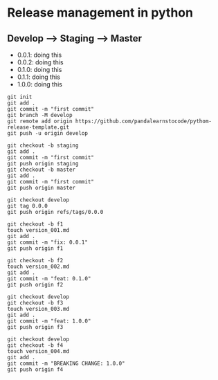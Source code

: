 # Release management in python

## Develop --> Staging --> Master

* 0.0.1: doing this
* 0.0.2: doing this
* 0.1.0: doing this
* 0.1.1: doing this
* 1.0.0: doing this

```
git init
git add .
git commit -m "first commit"
git branch -M develop
git remote add origin https://github.com/pandalearnstocode/pythom-release-template.git
git push -u origin develop
```

```
git checkout -b staging
git add .
git commit -m "first commit"
git push origin staging
git checkout -b master
git add .
git commit -m "first commit"
git push origin master
```


```
git checkout develop
git tag 0.0.0
git push origin refs/tags/0.0.0
```



```
git checkout -b f1
touch version_001.md
git add .
git commit -m "fix: 0.0.1"
git push origin f1
```

```
git checkout -b f2
touch version_002.md
git add .
git commit -m "feat: 0.1.0"
git push origin f2
```

```
git checkout develop
git checkout -b f3
touch version_003.md
git add .
git commit -m "feat: 1.0.0"
git push origin f3
```

```
git checkout develop
git checkout -b f4
touch version_004.md
git add .
git commit -m "BREAKING CHANGE: 1.0.0"
git push origin f4
```